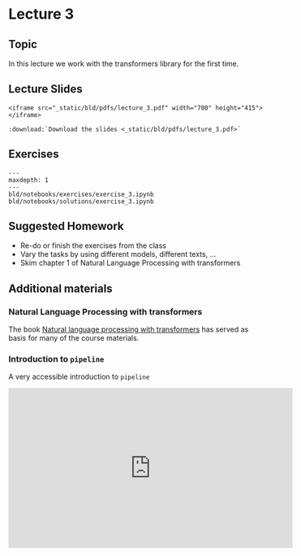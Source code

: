 # Lecture 3

## Topic

In this lecture we work with the transformers library for the first time.

## Lecture Slides

```{raw} html
<iframe src="_static/bld/pdfs/lecture_3.pdf" width="700" height="415"></iframe>
```

```{eval-rst}
:download:`Download the slides <_static/bld/pdfs/lecture_3.pdf>`
```

## Exercises


```{toctree}
---
maxdepth: 1
---
bld/notebooks/exercises/exercise_3.ipynb
bld/notebooks/solutions/exercise_3.ipynb
```

## Suggested Homework

- Re-do or finish the exercises from the class
- Vary the tasks by using different models, different texts, ...
- Skim chapter 1 of Natural Language Processing with transformers

## Additional materials

### Natural Language Processing with transformers

The book [Natural language processing with transformers](https://www.oreilly.com/library/view/natural-language-processing/9781098136789/) has served as basis for many of the course materials.


### Introduction to `pipeline`

A very accessible introduction to `pipeline`

<iframe width="560" height="315" src="https://www.youtube.com/embed/tiZFewofSLM" title="YouTube video player" frameborder="0" allow="accelerometer; autoplay; clipboard-write; encrypted-media; gyroscope; picture-in-picture; web-share" allowfullscreen></iframe>
